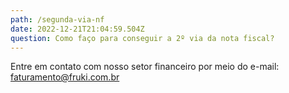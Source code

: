 ```yaml
---
path: /segunda-via-nf
date: 2022-12-21T21:04:59.504Z
question: Como faço para conseguir a 2º via da nota fiscal?
---
```

Entre em contato com nosso setor financeiro por meio do e-mail:
faturamento@fruki.com.br
